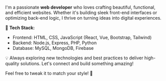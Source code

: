 

I'm a passionate **web developer** who loves crafting beautiful, functional, and efficient websites. Whether it's building sleek front-end interfaces or optimizing back-end logic, I thrive on turning ideas into digital experiences.  

🚀 **Tech Stack:**  
- Frontend: HTML, CSS, JavaScript (React, Vue, Bootstrap, Tailwind)  
- Backend: Node.js, Express, PHP, Python  
- Database: MySQL, MongoDB, Firebase  

💡 Always exploring new technologies and best practices to deliver high-quality solutions. Let's connect and build something amazing!  

Feel free to tweak it to match your style! 🚀
